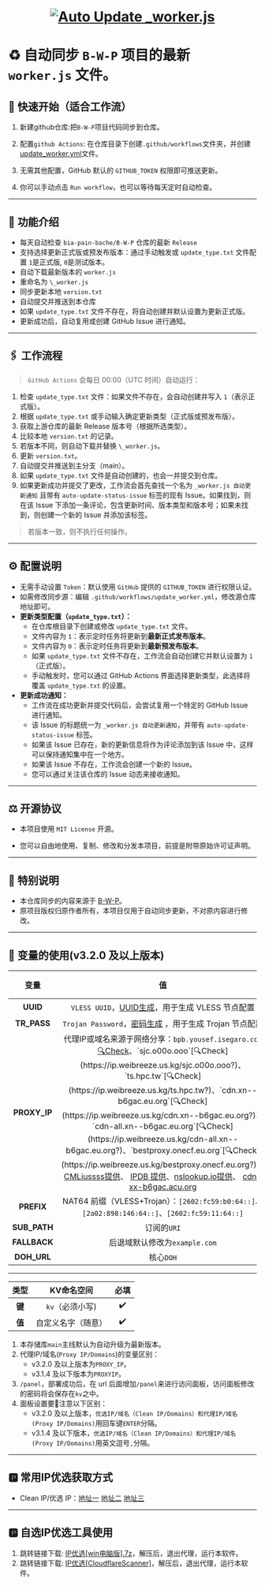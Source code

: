 # <h1 align="center"> [![Auto Update _worker.js](https://github.com/XWF8188/Auto-update-B/actions/workflows/update_worker.yml/badge.svg)](https://github.com/XWF8188/Auto-update-B/actions/workflows/update_worker.yml)

# ♻️ 自动同步 `B-W-P` 项目的最新 `worker.js` 文件。

## 🧩 快速开始（适合工作流）

1. 新建github仓库:把`B-W-P`项目代码同步到仓库。

2. 配置`github Actions`: 在仓库目录下创建`.github/workflows`文件夹，并创建[update_worker.yml](https://github.com/XWF8188/Auto-update-B/blob/main/创建仓库源码.js)文件。
3. 无需其他配置，GitHub 默认的 `GITHUB_TOKEN` 权限即可推送更新。
4. 你可以手动点击 `Run workflow`，也可以等待每天定时自动检查。

---

## 📖 功能介绍

- 每天自动检查 `bia-pain-bache/B-W-P` 仓库的最新 `Release`
- 支持选择更新正式版或预发布版本：通过手动触发或 `update_type.txt` 文件配置 `1`是正式版, `0`是测试版本。
- 自动下载最新版本的 `worker.js`
- 重命名为 `\_worker.js`
- 同步更新本地 `version.txt`
- 自动提交并推送到本仓库
- 如果 `update_type.txt` 文件不存在，将自动创建并默认设置为更新正式版。
- 更新成功后，自动复用或创建 GitHub Issue 进行通知。

---

## 🖇 工作流程

> `GitHub Actions` 会每日 00:00（UTC 时间）自动运行：

1. 检查 `update_type.txt` 文件：如果文件不存在，会自动创建并写入 `1`（表示正式版）。
2. 根据 `update_type.txt` 或手动输入确定更新类型（正式版或预发布版）。
3. 获取上游仓库的最新 Release 版本号（根据所选类型）。
4. 比较本地 `version.txt` 的记录。
5. 若版本不同，则自动下载并替换 `\_worker.js`。
6. 更新 `version.txt`。
7. 自动提交并推送到主分支（main）。
8. 如果 `update_type.txt` 文件是自动创建的，也会一并提交到仓库。
9. 如果更新成功并提交了更改，工作流会首先查找一个名为 `_worker.js 自动更新通知` 且带有 `auto-update-status-issue` 标签的现有 Issue。如果找到，则在该 Issue 下添加一条评论，包含更新时间、版本类型和版本号；如果未找到，则创建一个新的 Issue 并添加该标签。

> 若版本一致，则不执行任何操作。

---

## ⚙️ 配置说明

- 无需手动设置 `Token`：默认使用 `GitHub` 提供的 `GITHUB_TOKEN` 进行权限认证。
- 如需修改同步源：编辑 `.github/workflows/update_worker.yml`，修改源仓库地址即可。
- **更新类型配置（`update_type.txt`）：**
  - 在仓库根目录下创建或修改 `update_type.txt` 文件。
  - 文件内容为 `1`：表示定时任务将更新到**最新正式发布版本**。
  - 文件内容为 `0`：表示定时任务将更新到**最新预发布版本**。
  - 如果 `update_type.txt` 文件不存在，工作流会自动创建它并默认设置为 `1`（正式版）。
  - 手动触发时，您可以通过 GitHub Actions 界面选择更新类型，此选择将覆盖 `update_type.txt` 的设置。
- **更新成功通知：**
  - 工作流在成功更新并提交代码后，会尝试复用一个特定的 GitHub Issue 进行通知。
  - 该 Issue 的标题统一为 `_worker.js 自动更新通知`，并带有 `auto-update-status-issue` 标签。
  - 如果该 Issue 已存在，新的更新信息将作为评论添加到该 Issue 中，这样可以保持通知集中在一个地方。
  - 如果该 Issue 不存在，工作流会创建一个新的 Issue。
  - 您可以通过关注该仓库的 Issue 动态来接收通知。

---

## ⚖️ 开源协议

- 本项目使用 `MIT License` 开源。

- 您可以自由地使用、复制、修改和分发本项目，前提是附带原始许可证声明。

---

## 📣 特别说明

- 本仓库同步的内容来源于 [B-W-P](https://github.com/bia-pain-bache/BPB-Worker-Panel)。
- 原项目版权归原作者所有，本项目仅用于自动同步更新，不对原内容进行修改。

---

## 🔐 变量的使用(v3.2.0 及以上版本)

|变量|值|选填|
|:---:|:---:|:---:|
|**UUID**|`VLESS UUID`，[UUID生成](https://1024tools.com/uuid)，用于生成 VLESS 节点配置|:heavy_check_mark:|
|**TR_PASS**|`Trojan Password`，[密码生成](https://password.github.net.cn/) ，用于生成 Trojan 节点配置|:heavy_check_mark:|
|**PROXY_IP**| 代理IP或域名来源于网络分享：`bpb.yousef.isegaro.com`[🔍Check](https://ip.weibreeze.us.kg/bpb.yousef.isegaro.com?)、`sjc.o00o.ooo`[🔍Check](https://ip.weibreeze.us.kg/sjc.o00o.ooo?)、`ts.hpc.tw`[🔍Check](https://ip.weibreeze.us.kg/ts.hpc.tw?)、`cdn.xn--b6gac.eu.org`[🔍Check](https://ip.weibreeze.us.kg/cdn.xn--b6gac.eu.org?)、`cdn-all.xn--b6gac.eu.org`[🔍Check](https://ip.weibreeze.us.kg/cdn-all.xn--b6gac.eu.org?)、`bestproxy.onecf.eu.org`[🔍Check](https://ip.weibreeze.us.kg/bestproxy.onecf.eu.org?)、 [CMLiussss提供](https://t.me/CMLiussss_channel/84)、 [IPDB 提供](https://ipdb.030101.xyz/bestproxy/)、[nslookup.io提供](https://www.nslookup.io/domains/bpb.yousef.isegaro.com/dns-records/)、 [cdn-xx-b6gac.acu.org](https://www.nslookup.io/domains/cdn.xn--b6gac.eu.org/dns-records/)|:heavy_check_mark:|
|**PREFIX**|NAT64 前缀（VLESS+Trojan）：`[2602:fc59:b0:64::]`、`[2a02:898:146:64::]`、`[2602:fc59:11:64::]`|:heavy_check_mark:|
|**SUB_PATH**|订阅的`URI`|:x:|
|**FALLBACK**|后退域默认修改为`example.com` |:x:|
|**DOH_URL**|核心`DOH`|:x:|

---

|类型|KV命名空间|必填| 
|:---:|:---:|:---:|
|**键**|`kv`（必须小写)|:heavy_check_mark:|
|**值**|自定义名字（随意）|:heavy_check_mark:|

1. 本存储库`main`主线默认为自动升级为最新版本。
2. 代理IP/域名(`Proxy IP/Domains`)的变量区别：
   - v3.2.0 及以上版本为`PROXY_IP`。
   - v3.1.4 及以下版本为`PROXYIP`。
3. `/panel`，部署成功后，在 url 后面增加`/panel`来进行访问面板，访问面板修改的密码将会保存在`kv`之中。
4. 面板设置要👀注意以下区别：
   - v3.2.0 及以上版本，`优选IP/域名（Clean IP/Domains）和代理IP/域名(Proxy IP/Domains)`用回车键`ENTER`分隔。
   - v3.1.4 及以下版本，`优选IP/域名（Clean IP/Domains）和代理IP/域名(Proxy IP/Domains)`用英文逗号`,`分隔。

---

## 🅿️ 常用IP优选获取方式
- Clean IP/优选 IP：[地址一](https://www.wetest.vip/page/cloudflare/address_v4.html) [地址二](https://ipdb.030101.xyz/bestcf/) [地址三](https://mrxn.net/BESTCFDOMAIN)

---
## 🅿️ 自选IP优选工具使用
1. 跳转链接下载: [IP优选[win电脑版].7z](https://github.com/XWF8188/Auto-update-B/blob/main/IP优选工具/CF优选官方IP%5Bwin电脑版%5D.7z)，解压后，退出代理，运行本软件。
2. 跳转链接下载: [IP优选[CloudflareScanner]](https://github.com/bia-pain-bache/Cloudflare-Clean-IP-Scanner/releases/tag/v2.2.5)，解压后，退出代理，运行本软件。
